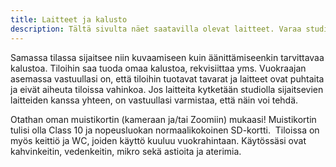 ```yaml
---
title: Laitteet ja kalusto
description: Tältä sivulta näet saatavilla olevat laitteet. Varaa studio 1h/2h/3/4h, puoleksi päivää tai koko päiväksi! Samaan hintaan käytät tiloja sekä laitteita. 
---
```


Samassa tilassa sijaitsee niin kuvaamiseen kuin äänittämiseenkin tarvittavaa kalustoa. Tiloihin saa tuoda omaa kalustoa,
rekvisiittaa yms. Vuokraajan asemassa vastuullasi on, että tiloihin tuotavat tavarat ja laitteet ovat puhtaita ja eivät
aiheuta tiloissa vahinkoa. Jos laitteita kytketään studiolla sijaitsevien laitteiden kanssa yhteen, on vastuullasi
varmistaa, että näin voi tehdä.
 
Otathan oman muistikortin (kameraan ja/tai Zoomiin) mukaasi! Muistikortin tulisi olla Class 10 ja nopeusluokan
normaalikokoinen SD-kortti.
​
Tiloissa on myös keittiö ja WC, joiden käyttö kuuluu vuokrahintaan. Käytössäsi ovat kahvinkeitin, vedenkeitin,
mikro sekä astioita ja aterimia.
